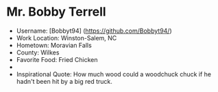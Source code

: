 # Mr. Bobby Terrell
* Username: [Bobbyt94] (https://github.com/Bobbyt94/)
* Work Location: Winston-Salem, NC
* Hometown: Moravian Falls
* County: Wilkes
* Favorite Food:  Fried Chicken
*
* Inspirational Quote:  How much wood could a woodchuck chuck if he hadn't been hit by a big red truck.
